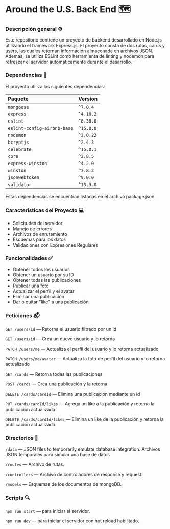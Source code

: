# Around the U.S. Back End 🗺️​
  
### Descripción general ⚙️
  
Este repositorio contiene un proyecto de backend desarrollado en Node.js utilizando el framework Express.js. El proyecto consta de dos rutas, cards y users, las cuales retornan información almacenada en archivos JSON. Además, se utiliza ESLint como herramienta de linting y nodemon para refrescar el servidor automáticamente durante el desarrollo.

### Dependencias 🔗

El proyecto utiliza las siguientes dependencias:

| Paquete | Version     |
| :-------- | :------- | 
| `mongoose` | `^7.0.4` | 
| `express` | `^4.18.2` | 
| `eslint` | `^8.38.0` | 
| `eslint-config-airbnb-base` | `^15.0.0` |
| `nodemon` | `^2.0.22` | 
| `bcryptjs` | `^2.4.3` | 
| `celebrate` | `^15.0.1` | 
| `cors` | `^2.8.5` | 
| `express-winston` | `^4.2.0` | 
| `winston` | `^3.8.2` | 
| `jsonwebtoken` | `^9.0.0` | 
| `validator` | `^13.9.0` | 

Estas dependencias se encuentran listadas en el archivo package.json.

### Caracteristicas del Proyecto 💻

- Solicitudes del servidor
- Manejo de errores
- Archivos de enrutamiento
- Esquemas para los datos
- Validaciones con Expresiones Regulares

### Funcionalidades ✅

- Obtener todos los usuarios
- Obtener un usuario por su ID
- Obtener todas las publicaciones
- Publicar una foto
- Actualizar el perfil y el avatar
- Eliminar una publicación
- Dar o quitar "like" a una publicación

### Peticiones 📬

`GET /users/id` — Retorna el usuario filtrado por un id

`GET /users/id` — Crea un nuevo usuario y lo retorna

`PATCH /users/me` — Actualiza el perfil del usuario y lo retorna actualizado

`PATCH /users/me/avatar` — Actualiza la foto de perfil del usuario y lo retorna actualizado

`GET /cards` — Retorna todas las publicaciones

`POST /cards` — Crea una publicación y la retorna

`DELETE /cards/cardId` — Elimina una publicación mediante un id

`PUT /cards/cardId/likes` — Agrega un like a la publicación y retorna la publicación actualizada

`DELETE /cards/cardId/likes` — Elimina un like de la publicación y retorna la publicación actualizada

### Directorios 📖

`/data` — JSON files to temporarily emulate database integration. Archivos JSON temporales para simular una base de datos
  
`/routes` — Archivo de rutas.  

`/controllers` — Archivo de controladores de response y request. 

`/models` — Esquemas de los documentos de mongoDB.  

### Scripts 🔍
  
`npm run start` — para iniciar el servidor.  
  
`npm run dev` — para iniciar el servidor con hot reload habilitado.  

